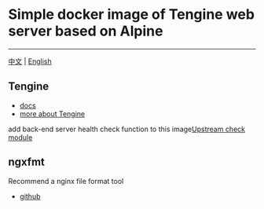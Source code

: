 # Simple docker image of Tengine web server based on Alpine
***
[中文](https://github.com/Shealtiel-Li/tengine/blob/master/README_CN.md)  | [English](https://github.com/Shealtiel-Li/tengine/blob/master/README.md)

## Tengine
- [docs](http://tengine.taobao.org/documentation.html)
- [more about Tengine](http://tengine.taobao.org)

add back-end server health check function to this image[Upstream check module](http://tengine.taobao.org/document/http_upstream_check.html)

## ngxfmt
Recommend a nginx file format tool
- [github](https://github.com/fangpsh/ngxfmt)
